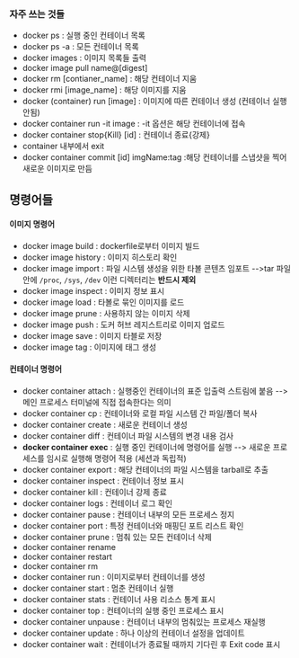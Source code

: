 ### 자주 쓰는 것들
- docker ps : 실행 중인 컨테이너 목록
- docker ps -a : 모든 컨테이너 목록
- docker images : 이미지 목록들 출력
- docker image pull name@[digest]
- docker rm [contianer_name] : 해당 컨테이너 지움
- docker rmi [image_name] : 해당 이미지를 지움
- docker (container) run [image] : 이미지에 따른 컨테이너 생성 (컨테이너 실행 안됨)
- docker container run -it image : -it 옵션은 해당 컨테이너에 접속
- docker container stop{Kill} [id] : 컨테이너 종료{강제}
- container 내부에서 exit
- docker container commit [id] imgName:tag :해당 컨테이너를 스냅샷을 찍어 새로운 이미지로 만듬

## 명령어들
#### 이미지 명령어
- docker image build :  dockerfile로부터 이미지 빌드
- docker image history : 이미지 히스토리 확인
- docker image import : 파일 시스템 생성을 위한 타볼 콘텐츠 임포트
-->tar 파일 안에 `/proc`, `/sys`, `/dev` 이런 디렉터리는 **반드시 제외** 
- docker image inspect : 이미지 정보 표시
- docker image load : 타볼로 묶인 이미지를 로드
- docker image prune : 사용하지 않는 이미지 삭제
- docker image push : 도커 허브 레지스트리로 이미지 업로드
- docker image save : 이미지 타블로 저장
- docker image tag : 이미지에 태그 생성

#### 컨테이너 명령어
- docker container attach : 실행중인 컨테이너의 표준 입출력 스트림에 붙음
--> 메인 프로세스 터미널에 직접 접속한다는 의미
- docker container cp : 컨테이너와 로컬 파일 시스템 간 파일/폴더 복사
- docker container create : 새로운 컨테이너 생성
- docker container diff : 컨테이너 파일 시스템의 변경 내용 검사
- **docker container exec** : 실행 중인 컨테이너에 명령어를 실행
-->  새로운 프로세스를 임시로 실행해 명령어 적용 (세션과 독립적)
- docker container export : 해당 컨테이너의 파일 시스템을 tarball로 추출
- docker container inspect : 컨테이너 정보 표시
- docker container kill : 컨테이너 강제 종료
- docker container logs : 컨테이너 로그 확인
- docker container pause : 컨테이너 내부의 모든 프로세스 정지
- docker container port : 특정 컨테이너와 매핑딘 포트 리스트 확인
- docker container prune : 멈춰 있는 모든 컨테이너 삭제
- docker container rename 
- docker container restart 
- docker container rm 
- docker container run : 이미지로부터 컨테이너를 생성
- docker container start : 멈춘 컨테이너 실행
- docker container stats : 컨테이너 사용 리소스 통계 표시
- docker container top : 컨테이너의 실행 중인 프로세스 표시
- docker container unpause :  컨테이너 내부의 멈춰있는 프로세스 재실행
- docker container update : 하나 이상의 컨테이너 설정을 업데이트
- docker container wait : 컨테이너가 종료될 때까지 기다린 후 Exit code 표시
